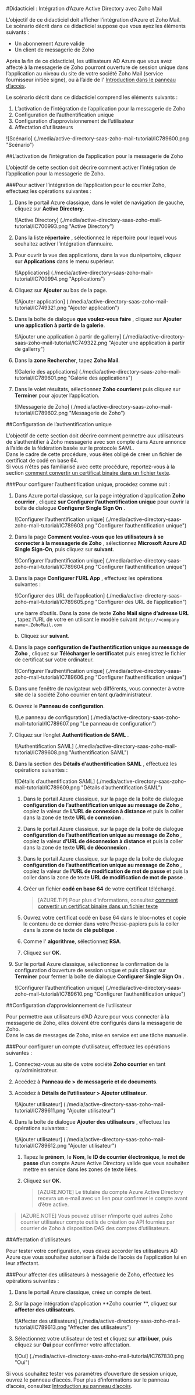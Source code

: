 <properties 
    pageTitle="Didacticiel : Intégration d’Azure Active Directory avec Zoho Mail | Microsoft Azure" 
    description="Découvrez comment utiliser Zoho Mail avec Azure Active Directory pour activer l’ouverture de session unique, automatisée mise en service et bien plus encore !." 
    services="active-directory" 
    authors="jeevansd"  
    documentationCenter="na" 
    manager="femila"/>
<tags 
    ms.service="active-directory" 
    ms.devlang="na" 
    ms.topic="article" 
    ms.tgt_pltfrm="na" 
    ms.workload="identity" 
    ms.date="09/09/2016" 
    ms.author="markvi" />

#<a name="tutorial-azure-active-directory-integration-with-zoho-mail"></a>Didacticiel : Intégration d’Azure Active Directory avec Zoho Mail
  
L’objectif de ce didacticiel doit afficher l’intégration d’Azure et Zoho Mail.  
Le scénario décrit dans ce didacticiel suppose que vous ayez les éléments suivants :

-   Un abonnement Azure valide
-   Un client de messagerie de Zoho
  
Après la fin de ce didacticiel, les utilisateurs AD Azure que vous avez affecté à la messagerie de Zoho pourront ouverture de session unique dans l’application au niveau du site de votre société Zoho Mail (service fournisseur initiée signe), ou à l’aide de l' [Introduction dans le panneau d’accès](active-directory-saas-access-panel-introduction.md).
  
Le scénario décrit dans ce didacticiel comprend les éléments suivants :

1.  L’activation de l’intégration de l’application pour la messagerie de Zoho
2.  Configuration de l’authentification unique
3.  Configuration d’approvisionnement de l’utilisateur
4.  Affectation d’utilisateurs

![Scénario] (./media/active-directory-saas-zoho-mail-tutorial/IC789600.png "Scénario")

##<a name="enabling-the-application-integration-for-zoho-mail"></a>L’activation de l’intégration de l’application pour la messagerie de Zoho
  
L’objectif de cette section doit décrire comment activer l’intégration de l’application pour la messagerie de Zoho.

###<a name="to-enable-the-application-integration-for-zoho-mail-perform-the-following-steps"></a>Pour activer l’intégration de l’application pour le courrier Zoho, effectuez les opérations suivantes :

1.  Dans le portail Azure classique, dans le volet de navigation de gauche, cliquez sur **Active Directory**.

    ![Active Directory] (./media/active-directory-saas-zoho-mail-tutorial/IC700993.png "Active Directory")

2.  Dans la liste **répertoire** , sélectionnez le répertoire pour lequel vous souhaitez activer l’intégration d’annuaire.

3.  Pour ouvrir la vue des applications, dans la vue du répertoire, cliquez sur **Applications** dans le menu supérieur.

    ![Applications] (./media/active-directory-saas-zoho-mail-tutorial/IC700994.png "Applications")

4.  Cliquez sur **Ajouter** au bas de la page.

    ![Ajouter application] (./media/active-directory-saas-zoho-mail-tutorial/IC749321.png "Ajouter application")

5.  Dans la boîte de dialogue **que voulez-vous faire** , cliquez sur **Ajouter une application à partir de la galerie**.

    ![Ajouter une application à partir de gallerry] (./media/active-directory-saas-zoho-mail-tutorial/IC749322.png "Ajouter une application à partir de gallerry")

6.  Dans la **zone Rechercher**, tapez **Zoho Mail**.

    ![Galerie des applications] (./media/active-directory-saas-zoho-mail-tutorial/IC789601.png "Galerie des applications")

7.  Dans le volet résultats, sélectionnez **Zoho courrier**et puis cliquez sur **Terminer** pour ajouter l’application.

    ![Messagerie de Zoho] (./media/active-directory-saas-zoho-mail-tutorial/IC789602.png "Messagerie de Zoho")

##<a name="configuring-single-sign-on"></a>Configuration de l’authentification unique
  
L’objectif de cette section doit décrire comment permettre aux utilisateurs de s’authentifier à Zoho messagerie avec son compte dans Azure annonce à l’aide de la fédération basée sur le protocole SAML.  
Dans le cadre de cette procédure, vous êtes obligé de créer un fichier de certificat de codé en base 64.  
Si vous n’êtes pas familiarisé avec cette procédure, reportez-vous à la section [comment convertir un certificat binaire dans un fichier texte](http://youtu.be/PlgrzUZ-Y1o).

###<a name="to-configure-single-sign-on-perform-the-following-steps"></a>Pour configurer l’authentification unique, procédez comme suit :

1.  Dans Azure portal classique, sur la page intégration d’application **Zoho courrier** , cliquez **sur Configurer l’authentification unique** pour ouvrir la boîte de dialogue **Configurer Single Sign On** .

    ![Configurer l’authentification unique] (./media/active-directory-saas-zoho-mail-tutorial/IC789603.png "Configurer l’authentification unique")

2.  Dans la page **Comment voulez-vous que les utilisateurs à se connecter à la messagerie de Zoho** , sélectionnez **Microsoft Azure AD Single Sign-On**, puis cliquez sur **suivant**.

    ![Configurer l’authentification unique] (./media/active-directory-saas-zoho-mail-tutorial/IC789604.png "Configurer l’authentification unique")

3.  Dans la page **Configurer l’URL App** , effectuez les opérations suivantes :

    ![Configurer des URL de l’application] (./media/active-directory-saas-zoho-mail-tutorial/IC789605.png "Configurer des URL de l’application")

    une barre d’outils. Dans la zone de texte **Zoho Mail signe d’adresse URL** , tapez l’URL de votre en utilisant le modèle suivant :`http://<company name>.ZohoMail.com`

    b. Cliquez sur **suivant**.


4.  Dans la page **configuration de l’authentification unique au message de Zoho** , cliquez sur **Télécharger le certificat**et puis enregistrez le fichier de certificat sur votre ordinateur.

    ![Configurer l’authentification unique] (./media/active-directory-saas-zoho-mail-tutorial/IC789606.png "Configurer l’authentification unique")

5.  Dans une fenêtre de navigateur web différents, vous connecter à votre site de la société Zoho courrier en tant qu’administrateur.

6.  Ouvrez le **Panneau de configuration**.

    ![Le panneau de configuration] (./media/active-directory-saas-zoho-mail-tutorial/IC789607.png "Le panneau de configuration")

7.  Cliquez sur l’onglet **Authentification de SAML** .

    ![Authentification SAML] (./media/active-directory-saas-zoho-mail-tutorial/IC789608.png "Authentification SAML")

8.  Dans la section des **Détails d’authentification SAML** , effectuez les opérations suivantes :

    ![Détails d’authentification SAML] (./media/active-directory-saas-zoho-mail-tutorial/IC789609.png "Détails d’authentification SAML")

    1.  Dans le portail Azure classique, sur la page de la boîte de dialogue **configuration de l’authentification unique au message de Zoho** , copiez la valeur de **L’URL de connexion à distance** et puis la coller dans la zone de texte **URL de connexion** .
    2.  Dans le portail Azure classique, sur la page de la boîte de dialogue **configuration de l’authentification unique au message de Zoho** , copiez la valeur **d’URL de déconnexion à distance** et puis la coller dans la zone de texte **URL de déconnexion** .
    3.  Dans le portail Azure classique, sur la page de la boîte de dialogue **configuration de l’authentification unique au message de Zoho** , copiez la valeur de **l’URL de modification de mot de passe** et puis la coller dans la zone de texte **URL de modification de mot de passe** .
    4.  Créer un fichier **codé en base 64** de votre certificat téléchargé.  

        >[AZURE.TIP] Pour plus d’informations, consultez [comment convertir un certificat binaire dans un fichier texte](http://youtu.be/PlgrzUZ-Y1o)

    5.  Ouvrez votre certificat codé en base 64 dans le bloc-notes et copie le contenu de ce dernier dans votre Presse-papiers puis la coller dans la zone de texte de **clé publique** .
    6.  Comme l' **algorithme**, sélectionnez **RSA**.
    7.  Cliquez sur **OK**.

9.  Sur le portail Azure classique, sélectionnez la confirmation de la configuration d’ouverture de session unique et puis cliquez sur **Terminer** pour fermer la boîte de dialogue **Configurer Single Sign On** .

    ![Configurer l’authentification unique] (./media/active-directory-saas-zoho-mail-tutorial/IC789610.png "Configurer l’authentification unique")

##<a name="configuring-user-provisioning"></a>Configuration d’approvisionnement de l’utilisateur
  
Pour permettre aux utilisateurs d’AD Azure pour vous connecter à la messagerie de Zoho, elles doivent être configurés dans la messagerie de Zoho.  
Dans le cas de messages de Zoho, mise en service est une tâche manuelle.

###<a name="to-provision-a-user-accounts-perform-the-following-steps"></a>Pour configurer un compte d’utilisateur, effectuez les opérations suivantes :

1.  Connectez-vous au site de votre société **Zoho courrier** en tant qu’administrateur.

2.  Accédez à **Panneau de \> de messagerie et de documents**.

3.  Accédez à **Détails de l’utilisateur \> Ajouter utilisateur**.

    ![Ajouter utilisateur] (./media/active-directory-saas-zoho-mail-tutorial/IC789611.png "Ajouter utilisateur")

4.  Dans la boîte de dialogue **Ajouter des utilisateurs** , effectuez les opérations suivantes :

    ![Ajouter utilisateur] (./media/active-directory-saas-zoho-mail-tutorial/IC789612.png "Ajouter utilisateur")

    1.  Tapez le **prénom**, le **Nom**, le **ID de courrier électronique**, le **mot de passe** d’un compte Azure Active Directory valide que vous souhaitez mettre en service dans les zones de texte liées.
    2.  Cliquez sur **OK**.  

        >[AZURE.NOTE] Le titulaire du compte Azure Active Directory recevra un e-mail avec un lien pour confirmer le compte avant d’être active.

>[AZURE.NOTE] Vous pouvez utiliser n’importe quel autres Zoho courrier utilisateur compte outils de création ou API fournies par courrier de Zoho à disposition DAS des comptes d’utilisateurs.

##<a name="assigning-users"></a>Affectation d’utilisateurs
  
Pour tester votre configuration, vous devez accorder les utilisateurs AD Azure que vous souhaitez autoriser à l’aide de l’accès de l’application lui en leur affectant.

###<a name="to-assign-users-to-zoho-mail-perform-the-following-steps"></a>Pour affecter des utilisateurs à messagerie de Zoho, effectuez les opérations suivantes :

1.  Dans le portail Azure classique, créez un compte de test.

2.  Sur la page intégration d’application **Zoho courrier **, cliquez sur **affecter des utilisateurs**.

    ![Affecter des utilisateurs] (./media/active-directory-saas-zoho-mail-tutorial/IC789613.png "Affecter des utilisateurs")

3.  Sélectionnez votre utilisateur de test et cliquez sur **attribuer**, puis cliquez sur **Oui** pour confirmer votre affectation.

    ![Oui] (./media/active-directory-saas-zoho-mail-tutorial/IC767830.png "Oui")
  
Si vous souhaitez tester vos paramètres d’ouverture de session unique, ouvrez le panneau d’accès. Pour plus d’informations sur le panneau d’accès, consultez [Introduction au panneau d’accès](active-directory-saas-access-panel-introduction.md).